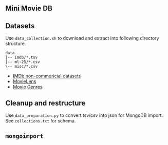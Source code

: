 ## Mini Movie DB


## Datasets

Use `data_collection.sh` to download and extract into following directory structure.

```
data
|-- imdb/*.tsv
|-- ml-25/*.csv
\-- misc/*.csv
```

* [IMDb non-commericial datasets](https://developer.imdb.com/non-commercial-datasets/)
* [MovieLens](https://grouplens.org/datasets/movielens/25m/)
* [Movie Genres](https://www.davidsbatista.net/blog/2017/04/01/document_classification/)


## Cleanup and restructure

Use `data_preparation.py` to convert tsv/csv into json for MongoDB import. See `collections.txt` for schema.


## `mongoimport`
